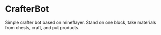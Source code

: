 # CrafterBot
Simple crafter bot based on mineflayer. Stand on one block, take materials from chests, craft, and put products.
